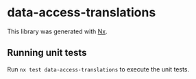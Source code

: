 # data-access-translations

This library was generated with [Nx](https://nx.dev).

## Running unit tests

Run `nx test data-access-translations` to execute the unit tests.
